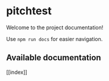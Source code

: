 # pitchtest

Welcome to the project documentation!

Use `npm run docs` for easier navigation.

## Available documentation

[[index]]
